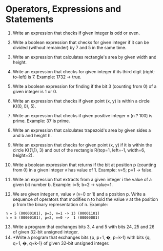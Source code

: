 Operators, Expressions and Statements
====================================

1.    Write an expression that checks if given integer is odd or even.
2.    Write a boolean expression that checks for given integer if it can be divided (without remainder) by 7 and 5 in the same time.
3.    Write an expression that calculates rectangle's area by given width and height.
4.    Write an expression that checks for given integer if its third digit (right-to-left) is 7. Example: 1732 -> true.
5.    Write a boolean expression for finding if the bit 3 (counting from 0) of a given integer is 1 or 0.
6.    Write an expression that checks if given point (x, y) is within a circle K((0, 0), 5).
7.    Write an expression that checks if given positive integer n (n ? 100) is prime. Example: 37 is prime.
8.    Write an expression that calculates trapezoid's area by given sides a and b and height h.
9.    Write an expression that checks for given point (x, y) if it is within the circle K((1,1), 3) and out of the rectangle R(top=1, left=-1, width=6, height=2).
10.    Write a boolean expression that returns if the bit at position p (counting from 0) in a given integer v has value of 1. Example: v=5; p=1 -> false.
11.    Write an expression that extracts from a given integer i the value of a given bit number b. Example: i=5; b=2 -> value=1.

12.    We are given integer n, value v (v=0 or 1) and a position p. Write a sequence of operators that modifies n to hold the value v at the position p from the binary representation of n. Example:

    n = 5 (00000101), p=3, v=1 -> 13 (00001101)
    n = 5 (00000101), p=2, v=0 ->  1 (00000001)

13.    Write a program that exchanges bits 3, 4 and 5 with bits 24, 25 and 26 of given 32-bit unsigned integer.
14.    *Write a program that exchanges bits {p, p+1, �, p+k-1) with bits {q, q+1, �, q+k-1} of given 32-bit unsigned integer.
